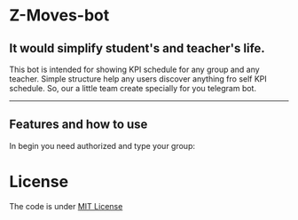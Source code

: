 # Z-Moves-bot


## It would simplify student's and teacher's life.
This bot is intended for showing KPI schedule for any group and any teacher. Simple structure help any users discover anything fro self KPI schedule.
So, our a little team create specially for you telegram bot. 
<hr>

## Features and how to use
In begin you need authorized and type your group:
![]()





# License
The code is under [MIT License](https://github.com/danilos1/z-moves-bot/blob/main/LICENSE)
